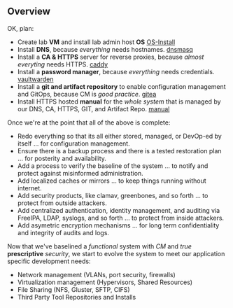 ## Overview

OK, plan:

- Create lab **VM** and install lab admin host **OS** [OS-Install](./initial/os_install)
- Install **DNS**, because *everything* needs hostnames. [dnsmasq](./initial/dnsmasq)
- Install a **CA & HTTPS** server for reverse proxies, because *almost everyting* needs HTTPS. [caddy](./initial/caddy)
- Install a **password manager**, because *everything* needs credentials. [vaultwarden](./initial/words)
- Install a **git and artifact repository** to enable configuration management and GitOps, because CM is *good practice*. [gitea](./initial/gitea)
- Install HTTPS hosted **manual** for the *whole system* that is managed by our DNS, CA, HTTPS, GIT, and Artifact Repo. [manual](./docs)

Once we're at the point that all of the above is complete:

- Redo everything so that its all either stored, managed, or DevOp-ed by itself ... for configuration management.
- Ensure there is a backup process and there is a tested restoration plan ... for posterity and availability.
- Add a process to verify the baseline of the system ... to notify and protect against misinformed administration.
- Add localized caches or mirrors ... to keep things running without internet.
- Add security products, like clamav, greenbones, and so forth ... to protect from outside attackers.
- Add centralized authentication, identity management, and auditing via FreeIPA, LDAP, syslogs, and so forth ... to protect from inside attackers.
- Add asymetric encryption mechanisms ... for long term confidentiality and integrity of audits and logs.

Now that we've baselined a *functional* system with *CM* and *true* **prescriptive** *security*, we start to evolve the system to meet our application specific development needs:

- Network management (VLANs, port security, firewalls)
- Virtualization management (Hypervisors, Shared Resources)
- File Sharing (NFS, Gluster, SFTP, CIFS)
- Third Party Tool Repositories and Installs
